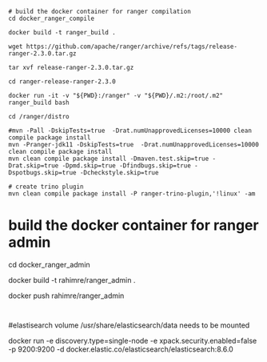 ```
# build the docker container for ranger compilation
cd docker_ranger_compile

docker build -t ranger_build .

wget https://github.com/apache/ranger/archive/refs/tags/release-ranger-2.3.0.tar.gz

tar xvf release-ranger-2.3.0.tar.gz

cd ranger-release-ranger-2.3.0

docker run -it -v "${PWD}:/ranger" -v "${PWD}/.m2:/root/.m2"  ranger_build bash

cd /ranger/distro

#mvn -Pall -DskipTests=true  -Drat.numUnapprovedLicenses=10000 clean compile package install
mvn -Pranger-jdk11 -DskipTests=true  -Drat.numUnapprovedLicenses=10000 clean compile package install
mvn clean compile package install -Dmaven.test.skip=true -Drat.skip=true -Dpmd.skip=true -Dfindbugs.skip=true -Dspotbugs.skip=true -Dcheckstyle.skip=true

# create trino plugin
mvn clean compile package install -P ranger-trino-plugin,'!linux' -am
```
# build the docker container for ranger admin
cd docker_ranger_admin

docker build -t rahimre/ranger_admin .

docker push rahimre/ranger_admin 

```


```
#elastisearch
volume /usr/share/elasticsearch/data needs to be mounted

docker run -e discovery.type=single-node -e xpack.security.enabled=false -p 9200:9200 -d  docker.elastic.co/elasticsearch/elasticsearch:8.6.0 

```
